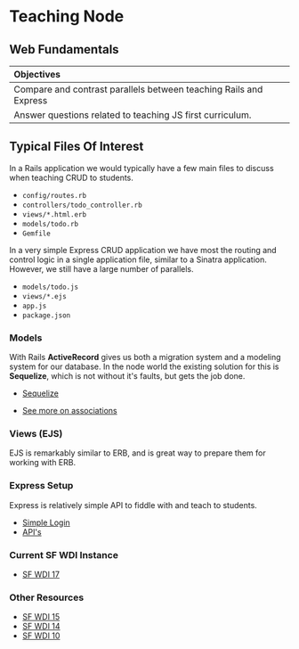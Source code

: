 # Teaching Node
## Web Fundamentals

| Objectives |
| :--- |
| Compare and contrast parallels between teaching Rails and Express |
| Answer questions related to teaching JS first curriculum. |

## Typical Files Of Interest

In a Rails application we would typically have a few main files to discuss when teaching CRUD to students.

* `config/routes.rb`
* `controllers/todo_controller.rb`
* `views/*.html.erb`
* `models/todo.rb`
* `Gemfile`

In a very simple Express CRUD application we have most the routing and control logic in a single application file, similar to a Sinatra application. However, we still have a large number of parallels.

* `models/todo.js`
* `views/*.ejs`
* `app.js`
* `package.json`


### Models

With Rails **ActiveRecord** gives us both a migration system and a modeling system for our database. In the node world the existing solution for this is **Sequelize**, which is not without it's faults, but gets the job done.


* [Sequelize](sequelize.md)

* [See more on associations](https://github.com/sf-wdi-17/notes/blob/master/lectures/week-04/_1_monday/dawn/associations_with_sequelize.md)

### Views (EJS)

EJS is remarkably similar to ERB, and is great way to prepare them for working with ERB. 


### Express Setup

Express is relatively simple API to fiddle with and teach to students.

* [Simple Login](https://github.com/sf-wdi-17/simple_login)
* [API's](https://github.com/sf-wdi-17/inclass_api)

### Current SF WDI Instance

* [SF WDI 17](https://github.com/sf-wdi-17/notes)

### Other Resources

* [SF WDI 15](https://github.com/sf-wdi-15/notes)
* [SF WDI 14](https://github.com/sf-wdi-14/notes)
* [SF WDI 10](https://github.com/wdi-sf-july/notes)






















